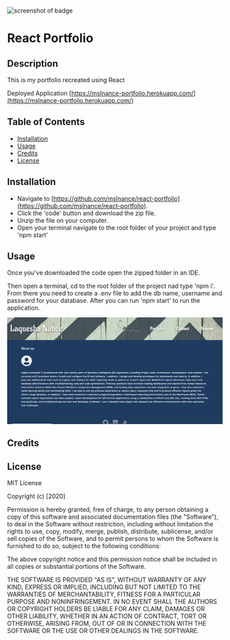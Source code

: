 ![screenshot of badge](https://img.shields.io/badge/license-MIT-blue.svg)

# React Portfolio

## Description
        
This is my portfolio recreated using React


Deployed Application [https://mslnance-portfolio.herokuapp.com/](https://mslnance-portfolio.herokuapp.com/)

## Table of Contents

* [Installation](#installation)
* [Usage](#usage)
* [Credits](#credits)
* [License](#license)

## Installation

* Navigate to [https://github.com/mslnance/react-portfolio](https://github.com/mslnance/react-portfolio). 
* Click the 'code' button and download the zip file.
* Unzip the file on your computer.
* Open your terminal navigate to the root folder of your project and type 'npm start'

## Usage

Once you've downloaded the code open the zipped folder in an IDE.

Then open a terminal, cd to the root folder of the project nad type 'npm i'. From there you need to create a .env file to add the db name, username and password for your database. After you can run 'npm start' to run the application.

![screenshot of application](src/assets/screenshot.png)

## Credits



## License

MIT License

Copyright (c) [2020]

Permission is hereby granted, free of charge, to any person obtaining a copy
of this software and associated documentation files (the "Software"), to deal
in the Software without restriction, including without limitation the rights
to use, copy, modify, merge, publish, distribute, sublicense, and/or sell
copies of the Software, and to permit persons to whom the Software is
furnished to do so, subject to the following conditions:

The above copyright notice and this permission notice shall be included in all
copies or substantial portions of the Software.

THE SOFTWARE IS PROVIDED "AS IS", WITHOUT WARRANTY OF ANY KIND, EXPRESS OR
IMPLIED, INCLUDING BUT NOT LIMITED TO THE WARRANTIES OF MERCHANTABILITY,
FITNESS FOR A PARTICULAR PURPOSE AND NONINFRINGEMENT. IN NO EVENT SHALL THE
AUTHORS OR COPYRIGHT HOLDERS BE LIABLE FOR ANY CLAIM, DAMAGES OR OTHER
LIABILITY, WHETHER IN AN ACTION OF CONTRACT, TORT OR OTHERWISE, ARISING FROM,
OUT OF OR IN CONNECTION WITH THE SOFTWARE OR THE USE OR OTHER DEALINGS IN THE
SOFTWARE.